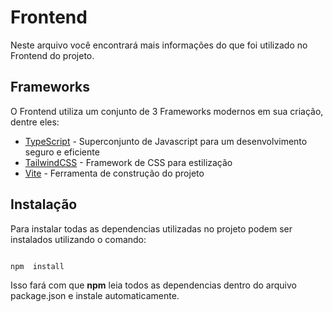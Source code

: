 # Frontend
Neste arquivo você encontrará mais informações do que foi utilizado no Frontend do projeto.

## Frameworks
O Frontend utiliza um conjunto de 3 Frameworks modernos em sua criação, dentre eles:
* [TypeScript](https://www.typescriptlang.org/) - Superconjunto de Javascript para um desenvolvimento seguro e eficiente
* [TailwindCSS](https://tailwindcss.com/) - Framework de CSS para estilização
* [Vite](https://vite.dev/) - Ferramenta de construção do projeto


## Instalação
Para instalar todas as dependencias utilizadas no projeto podem ser instalados utilizando o comando:
```sh

npm  install

```
Isso fará com que **npm** leia todos as dependencias dentro do arquivo package.json e instale automaticamente.
#